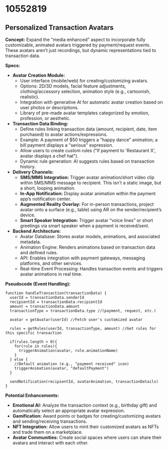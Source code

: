# 10552819

## Personalized Transaction Avatars

**Concept:** Expand the "media enhanced" aspect to incorporate fully customizable, animated avatars triggered by payment/request events. These avatars aren’t just recordings, but dynamic representations tied to transaction data.

**Specs:**

*   **Avatar Creation Module:**
    *   User interface (mobile/web) for creating/customizing avatars.
    *   Options: 2D/3D models, facial feature adjustments, clothing/accessory selection, animation style (e.g., cartoonish, realistic).
    *   Integration with generative AI for automatic avatar creation based on user photos or descriptions.
    *   Library of pre-made avatar templates categorized by emotion, profession, or aesthetic.
*   **Transaction Data Binding:**
    *   Define rules linking transaction data (amount, recipient, date, item purchased) to avatar actions/expressions.
    *   Example:  A payment of $50 triggers a "happy dance" animation; a bill payment displays a "serious" expression.
    *   Allow users to create custom rules ("If payment to 'Restaurant X', avatar displays a chef hat").
    *   Dynamic rule generation: AI suggests rules based on transaction history.
*   **Delivery Channels:**
    *   **SMS/MMS Integration:** Trigger avatar animation/short video clip within SMS/MMS message to recipient.  This isn't a static image, but a short, looping animation.
    *   **In-App Notification:** Display avatar animation within the payment app’s notification center.
    *   **Augmented Reality Overlay:**  For in-person transactions, project avatar onto a surface (e.g., table) using AR on the sender/recipient’s device.
    *   **Smart Speaker Integration:** Trigger avatar “voice lines” or short greetings via smart speaker when a payment is received/sent.
*   **Backend Architecture:**
    *   Avatar Database: Stores avatar models, animations, and associated metadata.
    *   Animation Engine:  Renders animations based on transaction data and defined rules.
    *   API: Enables integration with payment gateways, messaging platforms, and other services.
    *   Real-time Event Processing: Handles transaction events and triggers avatar animations in real time.

**Pseudocode (Event Handling):**

```
function handleTransaction(transactionData) {
  userId = transactionData.senderId
  recipientId = transactionData.recipientId
  amount = transactionData.amount
  transactionType = transactionData.type //(payment, request, etc.)

  avatar = getAvatar(userId) //Fetch user's customized avatar

  rules = getRules(userId, transactionType, amount) //Get rules for this specific transaction

  if(rules.length > 0){
    for(rule in rules){
      triggerAnimation(avatar, rule.animationName)
    }
  } else {
    //Default animation (e.g., "payment received" icon)
    triggerAnimation(avatar, "defaultPayment")
  }

  sendNotification(recipientId, avatarAnimation, transactionDetails)
}
```

**Potential Enhancements:**

*   **Emotional AI:** Analyze the transaction context (e.g., birthday gift) and automatically select an appropriate avatar expression.
*   **Gamification:** Award points or badges for creating/customizing avatars and sending/receiving transactions.
*   **NFT Integration:** Allow users to mint their customized avatars as NFTs and trade them on a marketplace.
*   **Avatar Communities:** Create social spaces where users can share their avatars and interact with each other.